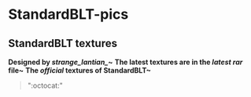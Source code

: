 # StandardBLT-pics
## StandardBLT textures
****Designed by *strange_lantian_*~****
****The latest textures are in the *latest rar* file~****
****The *official* textures of StandardBLT~****
> ":octocat:"
